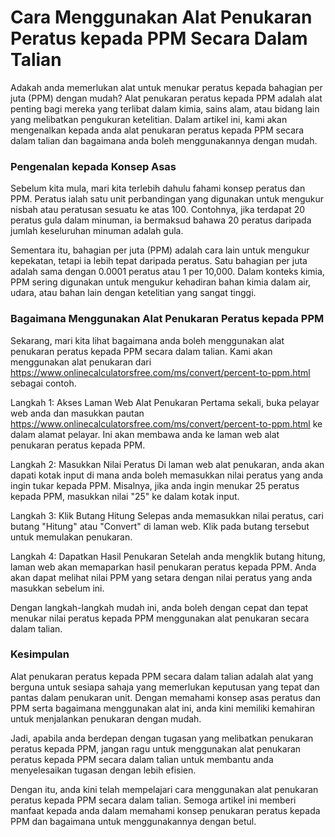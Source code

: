 Cara Menggunakan Alat Penukaran Peratus kepada PPM Secara Dalam Talian
======================================================================

Adakah anda memerlukan alat untuk menukar peratus kepada bahagian per juta (PPM) dengan mudah? Alat penukaran peratus kepada PPM adalah alat penting bagi mereka yang terlibat dalam kimia, sains alam, atau bidang lain yang melibatkan pengukuran ketelitian. Dalam artikel ini, kami akan mengenalkan kepada anda alat penukaran peratus kepada PPM secara dalam talian dan bagaimana anda boleh menggunakannya dengan mudah.

### Pengenalan kepada Konsep Asas

Sebelum kita mula, mari kita terlebih dahulu fahami konsep peratus dan PPM. Peratus ialah satu unit perbandingan yang digunakan untuk mengukur nisbah atau peratusan sesuatu ke atas 100. Contohnya, jika terdapat 20 peratus gula dalam minuman, ia bermaksud bahawa 20 peratus daripada jumlah keseluruhan minuman adalah gula.

Sementara itu, bahagian per juta (PPM) adalah cara lain untuk mengukur kepekatan, tetapi ia lebih tepat daripada peratus. Satu bahagian per juta adalah sama dengan 0.0001 peratus atau 1 per 10,000. Dalam konteks kimia, PPM sering digunakan untuk mengukur kehadiran bahan kimia dalam air, udara, atau bahan lain dengan ketelitian yang sangat tinggi.

### Bagaimana Menggunakan Alat Penukaran Peratus kepada PPM

Sekarang, mari kita lihat bagaimana anda boleh menggunakan alat penukaran peratus kepada PPM secara dalam talian. Kami akan menggunakan alat penukaran dari <https://www.onlinecalculatorsfree.com/ms/convert/percent-to-ppm.html> sebagai contoh.

Langkah 1: Akses Laman Web Alat Penukaran Pertama sekali, buka pelayar web anda dan masukkan pautan <https://www.onlinecalculatorsfree.com/ms/convert/percent-to-ppm.html> ke dalam alamat pelayar. Ini akan membawa anda ke laman web alat penukaran peratus kepada PPM.

Langkah 2: Masukkan Nilai Peratus Di laman web alat penukaran, anda akan dapati kotak input di mana anda boleh memasukkan nilai peratus yang anda ingin tukar kepada PPM. Misalnya, jika anda ingin menukar 25 peratus kepada PPM, masukkan nilai "25" ke dalam kotak input.

Langkah 3: Klik Butang Hitung Selepas anda memasukkan nilai peratus, cari butang "Hitung" atau "Convert" di laman web. Klik pada butang tersebut untuk memulakan penukaran.

Langkah 4: Dapatkan Hasil Penukaran Setelah anda mengklik butang hitung, laman web akan memaparkan hasil penukaran peratus kepada PPM. Anda akan dapat melihat nilai PPM yang setara dengan nilai peratus yang anda masukkan sebelum ini.

Dengan langkah-langkah mudah ini, anda boleh dengan cepat dan tepat menukar nilai peratus kepada PPM menggunakan alat penukaran secara dalam talian.

### Kesimpulan

Alat penukaran peratus kepada PPM secara dalam talian adalah alat yang berguna untuk sesiapa sahaja yang memerlukan keputusan yang tepat dan pantas dalam penukaran unit. Dengan memahami konsep asas peratus dan PPM serta bagaimana menggunakan alat ini, anda kini memiliki kemahiran untuk menjalankan penukaran dengan mudah.

Jadi, apabila anda berdepan dengan tugasan yang melibatkan penukaran peratus kepada PPM, jangan ragu untuk menggunakan alat penukaran peratus kepada PPM secara dalam talian untuk membantu anda menyelesaikan tugasan dengan lebih efisien.

Dengan itu, anda kini telah mempelajari cara menggunakan alat penukaran peratus kepada PPM secara dalam talian. Semoga artikel ini memberi manfaat kepada anda dalam memahami konsep penukaran peratus kepada PPM dan bagaimana untuk menggunakannya dengan betul.